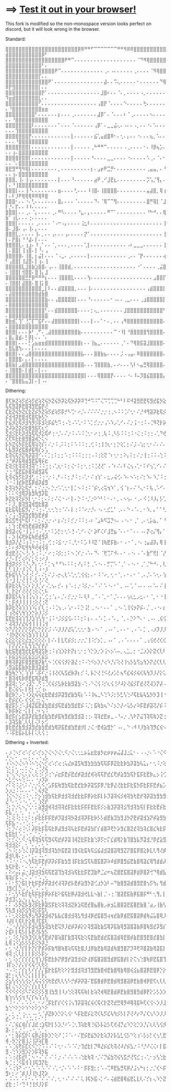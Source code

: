 
# ==> [Test it out in your browser!](https://jerbear2008.github.io/Image-to-Braille/)

This fork is modified so the non-monospace version looks perfect on discord, but it will look wrong in the browser.

Standard:

⣿⣿⣿⣿⣿⣿⣿⣿⣿⣿⣿⣿⣿⣿⣿⣿⣿⣿⣿⣿⣿⣿⡿⠿⠛⠛⠋⠉⠉⠉⠉⠉⠉⠉⠛⠛⠻⠿⠿⣿⣿⣿⣿⣿⣿⣿⣿⣿⣿⣾⣿⣿⣿⣿⣿⣿⣿⣿⣿⣿⡿⠃
⣿⣿⣿⣿⣿⣿⣿⣿⣿⣿⣿⣿⣿⣿⣿⣿⣿⣿⠟⠛⠉⠄⠄⠄⠄⠄⠄⠄⠄⠄⠄⠄⠄⠄⠄⠄⠄⠄⠄⠄⠈⠙⠻⢿⣿⣿⣿⣿⣿⣿⣿⣿⣿⣿⣿⣿⣿⣿⣿⣿⠃⠄
⣿⣿⣿⣿⣿⣿⣿⣿⣿⣿⣿⣿⣿⣿⣿⠟⠉⠄⠄⠄⠄⠄⠄⠄⠄⠄⠄⠄⠄⠄⢀⠄⠠⠄⠄⠄⠄⠄⠄⢀⠄⠄⠄⠄⠈⠻⢿⣿⣿⣿⣿⣿⣿⣿⣿⣿⣿⣿⣿⡏⠄⠄
⣿⣿⣿⣿⣿⣿⣿⣿⣿⣿⣿⣿⣿⠟⠁⠄⠄⠄⠄⠄⠄⠄⠄⠄⠄⠄⠄⠄⠄⠄⣼⠄⠄⠩⢄⠄⠄⠄⠄⠄⠂⠄⠄⠄⠄⠄⠄⠙⢿⠿⡟⣻⣿⣿⣿⣿⣿⣿⣿⡇⠄⠄
⣿⣿⣿⣿⣿⣿⣿⣿⣿⣿⣿⡟⠁⠄⠄⠄⠄⠄⠄⠄⠄⠄⠄⠄⠄⠄⠄⠄⠄⣸⣿⠆⠄⠄⠈⠄⡀⠄⠄⠄⠄⠠⡀⠄⠄⠄⠄⠄⠄⠹⣶⣾⣿⣿⣿⣿⣿⣿⣿⣇⠄⠄
⣿⣿⣿⣿⣿⣿⣿⣿⣿⣿⠋⠄⠄⠄⠄⠄⠄⠄⠄⠄⠄⠄⠄⠄⠄⠄⠄⠄⢠⣿⡟⠈⠄⠄⠄⠄⠑⠄⠄⠄⠄⠄⢓⠄⠄⠄⠄⠄⠄⠄⠘⣿⣿⣿⣿⣿⣿⣿⣿⣿⣶⣶
⣿⣿⣿⣿⣿⣿⣿⣿⣿⠃⠄⠄⠄⠄⠄⠄⡆⠄⠄⠄⢀⠄⠄⠄⠄⠄⠄⠄⣼⡿⠁⠄⠈⠄⠄⠄⠆⠈⢀⠄⠄⠄⠄⠄⠢⠄⠄⠄⠄⠄⠄⠘⣿⣿⣿⣿⣿⣿⣿⣿⣿⣿
⣿⣿⣿⣿⣿⣿⣿⣿⠇⠄⠄⠄⠄⠄⠄⠄⠁⠄⠄⠄⠈⠄⠄⠄⠄⠄⠄⢠⡿⠁⠄⣀⣀⣬⢄⠄⠠⠄⠄⠠⡀⠄⠄⠐⠄⠡⠄⠄⠄⠄⠄⠄⢹⣿⣿⣿⣿⣿⣿⣿⣿⣿
⣿⣿⣿⣿⣿⣿⣿⡟⠄⠄⠄⠄⠄⠄⠄⠄⠄⠄⠄⠄⡇⠄⠄⠄⠄⠄⠄⣮⢁⣤⣾⣿⠿⠂⠄⢂⠄⡄⠄⠄⠐⠄⠄⠄⢦⡀⠡⠄⠄⠄⠄⠄⠘⣿⣿⣿⣿⣿⣿⣿⣿⣿
⣿⣿⣿⣿⣿⣿⣿⡇⠄⠄⠄⠄⠄⠄⠄⠄⠄⠄⠄⠄⡇⠄⠄⠄⠄⠄⢀⠓⠛⠛⠉⠄⠄⠄⠄⠄⠠⢀⠄⠄⠄⠄⠂⠄⠸⡿⢦⡡⠄⠄⠄⢰⠄⣿⣿⣿⣿⣿⣿⣿⣿⣿
⣿⣿⣿⣿⣿⣿⣿⡇⠄⠄⠄⠄⠄⠄⠄⠄⠄⠄⠄⠄⡇⠄⠄⠄⠄⠄⠘⠄⠄⠄⠄⣀⣀⠄⠄⠄⠄⠐⠄⠄⠄⠄⠄⠡⢀⠄⠈⠄⠂⠄⠄⠈⠄⣿⣿⣿⣿⣿⣿⣿⣿⣿
⣿⣟⣻⠛⢻⠻⢿⡇⠄⠄⠄⠄⠄⠄⠄⠄⡀⠄⠄⠄⠄⠄⠄⠄⠄⠄⡆⠄⣠⡶⠟⣉⡛⠂⠄⠄⠄⠄⠄⠄⠄⠄⠄⢀⣤⣤⡀⠄⠘⠄⠄⢰⠄⣿⣿⣿⣿⣿⣿⣿⣿⣿
⣿⣿⣿⡀⢸⠄⢸⢠⠄⠄⠄⠄⠄⠄⠄⠄⡇⠄⠄⠄⠘⠄⠄⠄⠄⠄⠄⣴⠟⢀⠊⣸⣟⣆⠄⠄⠄⠄⠄⠄⠄⠄⠄⡩⢡⡈⢻⡄⠄⡇⠄⠘⢸⣿⣿⣿⣿⣿⣿⣿⣿⣿
⣿⣿⣿⡇⠄⠄⢸⠘⠄⠄⠄⠄⠄⠄⠄⠄⣶⠄⠄⠄⠄⢃⠄⠄⠄⠸⢸⣿⠄⢸⣿⣿⣿⣿⠄⠄⠄⠄⠄⠄⠄⠄⠄⣤⣼⣿⡀⢿⢰⡇⠄⠇⡸⠟⢿⢿⢿⠿⠿⢿⠿⣿
⣿⣿⣿⠂⠄⠄⠐⠄⢃⠄⠄⠄⠄⠄⠄⠄⣿⡄⠄⠄⠄⠈⠄⠄⠄⠄⠄⠙⠄⠈⢿⠉⠉⢻⠄⠄⠄⠄⠄⠄⠄⠄⠄⣿⠛⢿⡇⠈⣸⡇⡘⠄⡏⠄⠄⠸⠸⠄⠄⠄⠄⠄
⣿⣿⣿⡇⠄⠄⢀⠄⠈⡄⠄⠄⠄⠄⢀⠄⠛⠣⠄⠄⠄⠄⠘⣄⠄⡄⠄⠄⠄⠄⠄⠛⠉⠁⠄⠄⠄⠄⠄⠄⠄⠄⠄⠘⠓⠚⠄⠄⢿⣷⠁⢰⣇⠄⠄⠄⢐⠄⠄⠄⠄⠄
⣿⣿⣿⡇⠄⠄⠄⠄⠄⢀⠄⠄⠄⠄⠈⠠⠒⠠⡄⠄⠄⠄⠄⢨⣂⠇⠄⠄⠄⠄⠄⠄⠄⠄⠄⠄⠄⠄⠄⠄⠄⠄⠄⠄⠄⠄⠄⠄⢸⣿⠄⣸⣿⠄⢠⠄⢸⠄⡄⠄⠄⠄
⣿⣿⣿⣇⡀⠄⠄⠄⠄⢸⠄⡀⠄⠄⢠⠄⠄⠄⢠⠄⠄⠄⠄⠄⡝⠁⠄⠄⠄⠄⠄⠄⠄⠄⠄⠄⠄⠄⠄⠄⠄⠄⠄⠄⠄⠄⠄⠄⢸⡇⠄⡟⣿⡆⠘⠘⣼⠄⡇⠄⠄⠄
⣿⣿⣿⣿⣇⠄⢰⣰⠄⠸⢀⠁⠄⠄⠈⡀⠄⠄⠄⡀⠄⠄⠄⠄⢁⡇⠄⠄⠄⠄⠄⠄⠄⠄⠄⠄⠄⠠⠆⣀⣀⣀⠄⠄⠄⠄⠄⠄⢸⡇⠄⣿⣿⡇⢸⢰⣿⠄⡇⠘⠄⢠
⣿⣿⣿⣿⣿⠄⢸⣿⡀⡆⣬⡇⠄⠄⠄⠈⠠⣀⠄⢀⠄⠄⠄⠄⠄⡇⠄⠄⠄⠄⠄⠄⠄⠄⠄⠄⠄⢀⠄⠄⠈⡟⠄⠄⠄⠄⠄⠄⢴⠃⢠⣿⣿⡇⢸⣼⣿⠄⡇⢰⠄⢸
⣿⣿⣿⣿⣿⣇⣸⣿⣷⣱⣿⣿⠄⢠⠄⠄⢸⣿⣿⣾⡀⠄⠄⠄⠄⠄⠄⠄⠄⠄⠄⠄⠄⠄⠄⠄⠄⠄⠄⠄⠐⠁⠄⠄⠄⠄⢀⣬⣿⠄⢸⣿⣿⡇⢺⣿⣿⠄⣿⢸⡄⣸
⣿⣿⣿⣿⣿⣿⣛⡛⡿⠛⠛⠛⡆⠄⠄⠄⢸⣿⣿⣿⣇⠄⠄⠄⠄⢳⠄⠄⠄⠄⠄⠄⠄⠄⠄⠄⠄⠄⠄⠄⠄⠄⠄⠄⠄⣠⣿⣿⡏⠄⢸⣿⣿⡇⣼⣿⣿⠄⣿⢸⡅⣿
⣿⣿⣿⣿⣿⣿⣿⣿⣿⣿⣿⣀⡇⠇⠄⠄⣾⣿⣿⣿⣿⡀⠄⠄⠄⢸⠄⠄⠄⠄⠄⠄⠄⠄⠄⠄⠄⠄⠄⠄⠄⠄⠄⢠⣾⣿⣿⣿⡇⠄⣼⣿⣿⣿⣿⣿⣿⣿⣿⣾⣷⣿
⣿⣿⣿⣿⣿⣿⣿⣿⣿⣿⣿⣿⣷⠄⠄⢠⣿⣿⣿⣿⣿⡇⠄⠄⠄⠘⠄⠄⠄⠄⠄⠄⠂⠠⠄⠄⢀⣀⠄⠄⠄⢀⣰⣿⣿⣿⣿⣿⡇⠄⣿⣿⣿⣿⣿⣿⣿⣿⣿⣿⣿⣿
⣿⣿⣿⣿⣿⣿⣿⣿⣿⣿⣿⣿⠃⠄⠄⣾⣿⣿⣿⣿⣿⣿⠄⠄⠄⠄⡂⢄⡀⠄⠄⠄⠄⠄⠄⠄⣸⣿⣿⣿⣿⣿⣿⣿⣿⣿⣿⣿⠃⠄⣿⣿⣿⣿⣿⣿⣿⣿⣿⣿⣿⣿
⣿⣷⣾⡁⢹⠁⢘⡉⡏⠉⣯⠏⠄⠄⣼⣿⣿⣿⣿⣿⣿⣿⡇⠄⠄⠄⡇⠄⠄⠁⠂⠄⡀⠄⠄⢠⠻⣿⣿⣿⣿⣿⣿⣿⣿⣿⣿⣿⠄⠄⣿⣿⣿⣿⣿⣿⣿⣿⣿⣿⣿⣿
⣿⣿⣿⡇⠄⠄⠄⡷⠃⢀⠋⠄⢀⣼⣿⣿⣿⣿⣿⣿⣿⣿⣷⠄⠄⠄⠄⠄⠄⠄⠄⠄⠄⠉⠐⠸⡇⠘⣿⣿⣿⣿⣿⢻⣿⣿⣿⣿⠄⠄⣿⡄⣿⣾⠄⡃⡿⡇⠄⠄⠈⠄
⣿⣿⣿⡇⠄⠄⠄⡃⣡⣦⣶⣶⣾⣿⣿⣿⣿⣿⣿⣿⣿⣿⣿⡆⠄⠄⢸⣦⣀⠄⠄⠄⠄⠄⠄⢀⠁⠄⠙⢿⣿⣯⣽⣸⣿⣿⣿⣿⠄⠄⣿⣧⣿⢳⠄⠄⠄⡇⠄⠄⠄⠄
⣿⣿⣿⡇⠄⠄⣠⣿⣿⣿⣿⣿⣿⣿⣿⣿⣿⣿⣿⣿⣿⣿⣿⣧⠄⠄⠄⣿⣿⣷⣦⠄⠄⠄⠄⡨⠠⢠⣤⠄⠿⣿⣿⣿⣿⣿⣿⣿⠄⠄⣿⣿⣿⣿⠄⡄⠄⡇⠄⠄⠄⠄
⣿⣿⣷⡇⣠⣾⣿⣿⣿⣿⣿⣿⣿⣿⣿⣿⣿⣿⣿⣿⣿⣿⣿⣿⠄⠄⠄⢹⣿⣿⣿⣷⡀⠄⠔⠄⠄⠄⢣⠇⠢⣤⣛⢿⣿⣿⣿⣿⠄⠄⢸⣿⣿⣿⠄⡇⣾⡇⠄⡇⠄⠄
⣿⣿⣿⣿⣿⣿⣿⣿⣿⣿⣿⣿⣿⣿⣿⣿⣿⣿⣿⣿⣿⣿⣿⣿⡇⠄⠄⠄⢿⣿⣿⣿⡟⠄⠄⠄⠄⠐⠄⠸⠤⡹⣿⣮⣿⣿⣿⣿⡄⠄⠈⣿⣿⣿⣧⣤⣹⡇⠄⡇⠠⠄

Dithering:

⣿⢏⡷⣝⢵⡫⣞⢵⡫⣞⢵⢝⢮⡳⣝⢮⡳⡽⣕⢯⡳⡽⡽⠽⢙⠚⠩⠨⠉⢌⠩⢉⢉⢉⠓⠃⠇⠯⠺⣽⣻⣟⣟⢯⣻⣞⣯⡳⣕⢧⢯⣻⣽⡿⣟⣿⢽⣻⣟⣯⡟⢜
⣏⣗⣝⢮⡳⣝⣎⣗⣝⡮⡳⣝⢵⡫⣞⢵⡫⡯⡚⠣⢉⠂⠔⡈⠄⠌⠌⠌⠌⡐⡐⢐⢀⠢⠨⠨⢈⠌⢂⠂⠌⡘⠺⢻⣽⡽⣗⢯⡪⡮⣺⢺⡽⣟⣿⣺⢯⣿⢯⡷⡣⡑
⡗⣮⡺⣕⢯⡺⣺⢳⡻⡪⡯⣺⢕⡯⣮⢓⠩⢐⠠⢑⠠⠡⢁⠂⠅⠡⡁⡊⡐⡐⢠⠡⠱⡠⢁⠊⠄⠌⡐⢨⠐⢐⠨⠠⢈⠻⢝⡗⡵⣝⠼⡵⣝⣝⡮⣗⣿⣻⣯⢏⢆⢊
⣫⣺⡪⣗⢗⡽⣺⣳⢯⢯⡺⣕⢯⠞⢐⠐⡈⠄⠌⡐⠨⠠⠡⠨⢈⢂⠂⠔⢐⢀⢧⠨⢀⠣⡣⠨⠨⢐⠨⠐⢌⢐⠨⢐⢐⠠⢁⠙⢞⢎⢏⠯⣗⣗⣿⣻⣿⣽⢾⡑⢅⠢
⡧⡳⣝⢮⡳⡯⣗⣯⢿⢵⢝⡎⠅⠌⡐⠨⢀⠅⠅⡂⠅⠡⠨⠨⢐⢀⢊⠨⢐⢸⢘⢆⠂⡂⡑⢕⡁⡂⠌⡨⠠⢡⡂⢂⠂⠌⠄⠌⠄⠣⣧⣻⡽⣞⣯⣿⡾⣯⢿⡎⡢⢡
⣗⢽⢮⢯⡺⣝⢷⡽⣽⢽⠊⠄⠅⡁⡂⠅⡂⡂⠡⢐⠨⠨⠨⢐⢐⢐⠠⠨⢐⢕⢝⠈⠆⢂⠂⡂⠕⡄⠅⡂⠌⡐⢸⢐⠨⠨⠠⢑⠨⢐⠘⡾⡽⣯⢿⣾⣻⣟⣯⢿⡮⣖
⣗⢽⡪⣗⢽⢽⢽⣺⢽⢑⠨⠨⢐⢐⠠⢁⢆⠂⠅⡂⢌⠂⠅⡂⢂⢐⠨⢈⢜⢜⠁⠠⠈⠆⠌⠄⠇⢌⢢⠠⢁⠂⠅⠎⢢⢁⠊⠄⠌⡐⢐⠘⣯⣟⣯⡷⣿⢽⣾⣻⣽⢯
⣗⢽⢮⣳⡫⣗⡽⣺⢃⢐⠨⢐⠐⡐⠨⢀⠃⠄⠅⡂⡘⠨⢐⠠⢁⠂⠌⢰⢱⠁⠄⣂⡠⢬⢊⠄⠱⠄⠢⠡⡂⠌⡂⠱⠄⠱⡈⠨⢐⠨⠐⠨⢸⣞⡷⣟⣯⡿⣾⡽⣾⣻
⣗⢽⢵⡳⡽⣕⢯⡚⡀⡂⠌⡐⡐⠄⡑⡐⠡⢁⢂⠂⡇⡁⠢⠨⢐⠨⠈⡮⢂⢔⢭⢲⠱⠁⡀⢪⠈⡆⠄⠌⠘⢄⠂⠅⢧⢀⠡⠊⠄⡂⠅⠅⠪⣺⢿⡽⣷⣻⢷⣻⡽⣯
⡷⣝⣗⢽⢝⡮⡳⡇⢂⠂⠅⡂⠄⠅⡂⠌⢌⠐⠠⠂⡇⠄⡑⠨⠐⡈⡐⠕⠑⠃⠅⠂⠄⠂⡀⠄⠢⢢⠄⠐⢀⠄⠪⢈⠸⡸⡄⡣⢁⠂⠅⡸⡀⣿⢽⣻⣽⢾⣻⣗⣿⣽
⣯⣗⣯⢯⣗⣯⡻⡌⡐⠨⢐⠠⢁⢂⢂⢑⢐⠈⠌⠄⡇⢐⠨⠈⠔⡐⡘⠄⠐⠄⢂⣊⣁⠁⢀⠄⠄⠑⠠⠈⠄⡀⠂⠱⡀⡄⠁⠁⢃⠌⡐⢨⠠⣻⣽⣻⣞⣿⣳⣟⡾⣾
⣿⣪⣫⢛⢺⠓⢯⠇⠂⠅⡂⠌⡐⡐⠠⠂⡆⠌⡂⠅⡊⡐⠨⠨⢐⠠⠆⠈⣠⠷⠫⣩⡙⠢⠄⠠⠐⠄⠂⢀⠁⢀⠄⢂⡥⣦⡀⠁⠘⡀⡂⢱⢐⣟⢾⣳⣟⣾⣽⣞⡿⡽
⣿⣺⣽⢔⢮⠐⢸⢨⠨⢐⠠⢁⢂⠂⠅⡡⡃⡂⢂⠡⢘⠠⢁⠊⠄⢌⠂⡵⠏⢌⠎⣸⣛⣦⠈⠄⠄⠂⠁⠄⠄⠠⠄⡝⢔⡌⢻⡄⠁⡇⠄⡱⢸⢮⢟⡷⣯⢷⣟⣾⣻⡽
⣿⣺⡽⡜⣜⠨⢰⠨⡐⢐⠨⢐⢀⢊⢐⠨⣪⠐⡐⠨⢀⢃⠂⠅⡡⠸⠸⣝⠈⢸⢷⣟⡯⣷⠄⠂⠠⠐⠈⢀⠐⠄⢐⣤⣼⡽⡄⢿⢸⢂⠅⠆⡺⠝⢯⢻⢳⠻⢞⢾⢺⢽
⣿⣺⣟⢜⢌⠢⢘⠄⡣⢐⠨⢀⠂⠔⢐⠨⡪⡂⡂⠅⠢⢈⠎⡐⠠⠡⠄⠙⠄⠈⢟⢉⠍⠺⠄⠄⠂⠠⠐⠄⠠⠈⠄⣷⠋⢟⡇⠈⡜⡔⡘⠄⡏⡊⢔⠕⡌⡂⢕⢐⠔⡸
⣿⣺⡽⡪⡪⠨⡘⢄⠝⡄⢂⠂⠅⡁⢢⠘⠘⠱⠄⠅⠅⡂⠜⡄⠅⡃⢀⠡⠐⠄⠄⡋⡉⠡⠈⢀⠁⠠⠐⠄⠂⢀⠁⡈⠓⠚⠄⡀⢇⣇⢃⢸⡸⡐⡸⢨⠪⡀⢇⠰⠐⡸
⣟⡷⣯⢣⢣⢑⢜⢐⠅⡊⠄⠌⡂⠌⡨⠠⡒⢄⢇⠡⢁⢂⢁⢪⢪⡂⠄⠂⠨⠈⠔⡀⢂⠐⠈⡀⠄⠂⠄⠂⠈⢀⠄⡈⠄⠡⢂⠄⢱⢪⠐⣸⢸⡐⢜⢸⢘⠠⡣⢘⠌⢜
⣿⡽⣗⢕⢧⢑⢌⠆⡕⡸⡈⡔⠠⢁⢢⠄⡊⠄⢰⠈⠄⡂⡐⠨⡪⡐⠠⠈⠠⠁⠡⠐⠄⠂⠁⡀⠠⠄⢁⠈⠠⠄⠄⠠⠄⠡⠄⠌⢸⠸⡀⡗⣕⠎⢜⢜⢜⢐⢕⢌⢂⠧
⣿⡽⣯⡣⢧⢱⢸⢨⢢⢱⢠⢁⢊⢐⠈⡄⠄⡈⠄⡊⡐⡐⠨⠄⢇⠇⢀⠈⠠⠈⡀⠂⠁⡈⠄⠄⠄⢢⢆⣂⡠⣂⠄⠂⠈⡀⠂⠐⢸⡁⡂⡯⡺⡸⢸⢸⢸⢐⢕⢜⢐⢝
⣿⡽⣗⢝⢵⢱⢱⢱⠱⡅⡎⢇⢐⠠⠨⢈⢢⢀⠄⢡⠂⠄⠅⡑⢨⡃⢀⠐⠄⠂⠄⠄⠁⢀⠐⠄⢁⢸⢪⡲⡝⡮⠄⡈⢀⠠⠐⠄⡆⡇⢰⢝⢮⢣⢳⢱⡱⡑⡵⡸⡨⡪
⣯⣟⣗⢽⢵⢱⢹⡸⣱⢱⢣⢳⠐⢨⠨⠐⡨⡪⣪⢪⠄⠅⠅⡂⠅⡆⠄⠠⠈⠄⡁⠠⠈⠄⡀⠈⡀⠄⡑⠕⠙⠄⠂⢀⠠⠄⢀⢮⢪⠂⢼⢽⡹⡜⣜⢮⢺⢸⢸⢸⢨⢺
⢕⠝⡜⡕⡝⡜⡕⢝⡼⡑⡓⡕⡕⡨⠠⠡⡸⡸⡜⣜⢥⢁⢂⢂⠂⣳⠠⠐⠄⠁⢀⠠⠄⠁⡀⠄⠄⠂⢀⠠⠈⠄⡁⢀⠠⡰⡹⡸⡸⠐⢸⡳⣝⢎⢮⢪⣳⢱⢹⢸⡸⣸
⣕⣕⣕⢕⣕⢕⣜⣲⣑⢕⢕⢜⠄⡇⠌⠄⡇⣇⢏⡮⡪⡂⡐⡐⡈⢸⠨⡊⡢⡁⡀⠠⠄⠁⢀⠠⠈⠄⠄⠄⠄⠁⢀⢠⢪⢞⢜⢎⢎⠈⡎⡝⡜⡕⡍⣇⢳⢱⡙⡎⡞⡜
⣷⣗⣯⣟⣾⣻⣞⣗⣯⢿⣽⣫⡷⢐⠨⢰⢱⡱⡕⡗⡝⡆⢂⠂⡂⠱⡑⡱⡐⡱⢨⠢⡢⠡⠤⡀⢄⣁⡀⡂⠐⣈⡰⡱⡕⣝⢎⢇⠇⠌⡮⣮⣪⢮⣪⣎⣮⣪⣪⢎⣮⣪
⣿⢿⢽⡿⣽⡯⣿⣻⣟⣿⡽⣷⢃⠢⢈⢎⢮⢪⡺⡕⣽⣜⢐⠨⠠⢑⠪⡢⡱⡘⢔⠱⡘⡌⢕⢜⢸⢢⡣⣣⢫⣢⢳⡱⡝⣜⢎⢇⢇⠡⣻⣵⣯⣯⣷⡷⣗⣿⣺⣽⣾⣺
⣿⣳⢷⡑⠱⡁⢱⢱⠇⠡⡯⠎⡐⢨⢸⢜⢎⢧⣫⣞⡷⡽⡆⡊⠨⡀⡧⡑⢜⢘⠪⢜⡰⡡⡃⢦⠫⣎⢮⡪⢮⢎⢧⢳⡹⡸⡜⡕⢅⠂⣿⢽⢾⢯⡷⡿⣟⣯⢿⡽⣾⣻
⣿⣽⢽⡂⢑⠔⢨⣺⡑⢀⠫⢐⢈⢎⢮⡪⣣⡷⣗⣷⣻⣽⣳⠠⢑⠠⠑⢌⢪⠨⡊⢆⢪⢘⠜⠼⡕⢜⣮⡪⡏⣞⢜⢝⢼⡱⡝⡼⠠⡁⣟⢌⢮⢪⠄⡇⢗⡇⢂⡊⢰⠄
⣿⣞⡷⡑⡠⢑⠰⡱⣕⢮⢮⣖⣗⣟⣾⣺⡽⣽⣻⣞⣷⣳⢯⡆⠡⠨⢸⢦⣀⠣⢑⠱⡨⡂⡣⣃⢣⢑⠜⢯⣗⣧⢧⣣⡳⡳⣹⢸⠐⠄⣟⡮⣎⢎⠄⢎⢪⢎⢐⡂⢌⠐
⣿⣞⡯⡣⢐⠡⣸⢾⣝⣯⣟⣾⣳⣟⣾⣺⢯⣟⣾⣳⣻⣞⣟⡮⠨⡈⡂⣯⢷⣳⢦⠑⠌⡢⡑⡜⠔⢥⡣⡔⠵⡯⣟⡾⣽⢝⡜⡮⠨⡈⡷⡯⡷⣕⠐⡅⡇⡇⡐⠆⢢⠨
⣿⣞⡯⡎⣢⣟⣽⡽⣞⣷⣻⣞⣷⣳⣟⡾⣯⢷⣻⣞⣷⣻⣺⣽⢐⢐⠄⢽⢽⣞⣟⡶⣀⠠⠘⠤⡐⢀⢣⠗⡝⣬⢹⢽⢯⢷⡱⣝⢐⠄⣹⢽⣫⣷⢁⢇⢇⡇⢌⠇⡢⢊
⣿⣗⣟⣞⣷⣻⣺⣽⣻⣞⣷⣳⣟⣾⣳⢿⡽⣯⣟⣾⣳⣟⣾⡺⡇⡐⢌⠐⣟⢾⣵⣻⡓⠁⠠⠄⡀⠑⠠⠺⠸⡸⣳⢵⢹⡻⣎⢮⠢⠡⠨⡯⣗⣯⡦⣇⡧⡇⢅⢇⢪⢐

Dithering + Inverted:

⠄⡰⢈⠢⡊⢔⠡⡊⢔⠡⡊⡢⡑⢌⠢⡑⢌⢂⠪⡐⢌⢂⢂⣂⡦⣥⣖⣗⣶⡳⣖⡶⡶⡶⣬⣼⣸⣐⣅⠂⠄⠠⠠⡐⠄⠡⠐⢌⠪⡘⡐⠄⠂⢀⠠⠄⡂⠄⠠⠐⢠⡣
⠰⠨⠢⡑⢌⠢⠱⠨⠢⢑⢌⠢⡊⢔⠡⡊⢔⢐⢥⣜⡶⣽⣫⢷⣻⣳⣳⣳⣳⢯⢯⡯⡿⣝⣗⣗⡷⣳⡽⣽⣳⢧⣅⡄⠂⢂⠨⡐⢕⢑⠅⡅⢂⠠⠄⠅⡐⠄⡐⢈⢜⢮
⢨⠑⢅⠪⡐⢅⠅⡌⢄⢕⢐⠅⡪⢐⠑⡬⣖⡯⣟⡮⣟⣞⡾⣽⣺⣞⢾⢵⢯⢯⡟⣞⣎⢟⡾⣵⣻⣳⢯⡗⣯⡯⣗⣟⡷⣄⡢⢨⢊⠢⣃⢊⠢⠢⢑⠨⠄⠄⠐⡰⡹⡵
⠔⠅⢕⠨⡨⢂⠅⠌⡐⡐⢅⠪⡐⣡⡯⣯⢷⣻⣳⢯⣗⣟⣞⣗⡷⡽⣽⣫⡯⡿⡘⣗⡿⣜⢜⣗⣗⡯⣗⣯⡳⡯⣗⡯⡯⣟⡾⣦⡡⡱⡰⣐⠨⠨⠄⠄⠄⠂⡁⢮⡺⣝
⢘⢌⠢⡑⢌⢐⠨⠐⡀⡊⡢⢱⣺⣳⢯⣗⡿⣺⣺⢽⣺⣞⣗⣗⡯⡿⡵⣗⡯⡇⡧⡹⣽⢽⢮⡪⢾⢽⣳⢗⣟⡞⢽⡽⣽⣳⣻⣳⣻⣜⠘⠄⢂⠡⠐⠄⢁⠐⡀⢱⢝⡞
⠨⡂⡑⡐⢅⠢⡈⢂⠂⡂⣵⣻⣺⢾⢽⣺⢽⢽⣞⡯⣗⣗⣗⡯⡯⡯⣟⣗⡯⡪⡢⣷⣹⡽⣽⢽⣪⢻⣺⢽⣳⢯⡇⡯⣗⣗⣟⡮⣗⡯⣧⢁⢂⠐⡀⠁⠄⠠⠐⡀⢑⠩
⠨⡂⢕⠨⡂⡂⡂⠅⡂⡮⣗⣗⡯⡯⣟⡾⡹⣽⣺⢽⡳⣽⣺⢽⡽⡯⣗⡷⡣⡣⣾⣟⣷⣹⣳⣻⣸⡳⡝⣟⡾⣽⣺⣱⡝⡾⣵⣻⣳⢯⡯⣧⠐⠠⠐⢈⠄⡂⠁⠄⠂⡐
⠨⡂⡑⠌⢔⠨⢂⠅⡼⡯⣗⡯⣯⢯⣗⡿⣼⣻⣺⢽⢧⣗⡯⣟⡾⣽⣳⡏⡎⣾⣿⠽⢟⡓⡵⣻⣎⣿⣝⣞⢽⣳⢽⣎⣿⣎⢷⣗⡯⣗⣯⣗⡇⠡⢈⠠⠐⢀⠁⢂⠁⠄
⠨⡂⡊⢌⢂⠪⡐⢥⢿⢽⣳⢯⢯⣻⢮⢯⣞⡾⡽⣽⢸⢾⣝⣗⡯⣗⣷⢑⡽⡫⡒⡍⣎⣾⢿⡕⣷⢹⣿⣳⣧⡻⣽⣺⡘⡿⣞⣵⣻⢽⣺⣺⣕⠅⡀⢂⠈⠄⡈⠄⢂⠐
⢈⠢⠨⡂⡢⢑⢌⢸⡽⣽⣺⢽⣻⣺⢽⣳⡳⣯⣟⣽⢸⣻⢮⣗⣯⢷⢯⣪⣮⣼⣺⣽⣿⣽⢿⣻⣝⡝⣿⣯⡿⣿⣕⡷⣇⢇⢻⢜⡾⣽⣺⢇⢿⠄⡂⠄⠂⡁⠄⠨⠄⠂
⠐⠨⠐⡐⠨⠐⢄⢳⢯⣗⡯⣟⡾⡽⡽⡮⡯⣷⣳⣻⢸⡯⣗⣷⣫⢯⢧⣿⣯⣿⡽⠵⠾⣾⡿⣿⣻⣮⣟⣷⣿⢿⣽⣎⢿⢻⣾⣾⡼⣳⢯⡗⣟⠄⠂⠄⠡⠄⠌⠠⢁⠁
⠄⠕⠔⡤⡅⣬⡐⣸⣽⣺⢽⣳⢯⢯⣟⣽⢹⣳⢽⣺⢵⢯⣗⣗⡯⣟⣹⣷⠟⣈⣔⠖⢦⣝⣿⣟⣯⣿⣽⡿⣾⡿⣿⡽⢚⠙⢿⣾⣧⢿⢽⡎⡯⠠⡁⠌⠠⠁⠂⠡⢀⢂
⠄⠅⠂⡫⡑⣯⡇⡗⣗⡯⣟⡾⡽⣽⣺⢞⢼⢽⡽⣞⡧⣟⡾⣵⣻⡳⣽⢊⣰⡳⣱⠇⠤⠙⣷⣿⣻⣽⣾⣿⣻⣟⣿⢢⡫⢳⡄⢻⣾⢸⣻⢎⡇⡑⡠⢈⠐⡈⠠⠁⠄⢂
⠄⠅⢂⢣⠣⣗⡏⣗⢯⡯⣗⡯⡿⡵⡯⣗⠕⣯⢯⣗⡿⡼⣽⣺⢞⣇⣇⠢⣷⡇⡈⠠⢐⠈⣿⣽⣟⣯⣷⡿⣯⣿⡯⠛⠃⢂⢻⡀⡇⡽⣺⣹⢅⣢⡐⡄⡌⣄⡡⡁⡅⡂
⠄⠅⠠⡣⡳⣝⡧⣻⢜⡯⣗⡿⣽⣫⡯⣗⢕⢽⢽⣺⣝⡷⣱⢯⣟⣞⣿⣦⣿⣷⡠⡶⣲⣅⣿⣿⣽⣟⣯⣿⣟⣷⣿⠈⣴⡠⢸⣷⢣⢫⢧⣻⢰⢵⡫⣪⢳⢽⡪⡯⣫⢇
⠄⠅⢂⢕⢕⣗⢧⡻⣢⢻⡽⣽⣺⢾⡝⣧⣧⣎⣿⣺⣺⢽⣣⢻⣺⢼⡿⣞⣯⣿⣻⢴⢶⣞⣷⡿⣾⣟⣯⣿⣽⡿⣾⢷⣬⣥⣿⢿⡸⠸⡼⡇⢇⢯⢇⡗⣕⢿⡸⣏⣯⢇
⠠⢈⠐⡜⡜⡮⡣⡯⣺⢵⣻⣳⢽⣳⢗⣟⢭⡻⡸⣞⡾⡽⡾⡕⡕⢽⣻⣽⣗⣷⣫⢿⡽⣯⣷⢿⣻⣽⣿⣽⣷⡿⣿⢷⣻⣞⡽⣻⡎⡕⣯⠇⡇⢯⡣⡇⡧⣟⢜⡧⣳⡣
⠄⢂⠨⡪⡘⡮⡳⣹⢪⢇⢷⢫⣟⡾⡝⣿⢵⣿⡏⣷⣻⢽⢯⣗⢕⢯⣟⣷⣟⣾⣞⣯⣿⣽⣾⢿⣟⣿⡾⣷⣟⣿⣻⣟⣿⣞⣿⣳⡇⣇⢿⢨⠪⣱⡣⡣⡣⡯⡪⡳⡽⣘
⠄⢂⠐⢜⡘⡎⡇⡗⡝⡎⡟⡾⡵⡯⣷⢻⣿⢷⣿⢵⢯⢯⣗⣿⡸⣸⡿⣷⣟⣷⢿⣽⣾⢷⣿⣻⣿⡝⡹⠽⢟⠽⣿⣽⣷⢿⣽⣯⡇⢾⢽⢐⢅⢇⡇⡇⡇⡯⡪⡣⡯⡢
⠄⢂⠨⡢⡊⡎⡎⡎⣎⢺⢱⡸⡯⣟⣗⡷⡝⡿⣻⡞⣽⣻⣺⢮⡗⢼⡿⣯⣿⣽⣿⣻⣾⡿⣯⣿⡾⡇⡕⢍⢢⢑⣿⢷⡿⣟⣯⣿⢹⢸⡏⡢⡑⡜⡌⡎⢎⢮⢊⢇⢗⢕
⠐⠠⠨⡂⡊⡎⡆⢇⠎⡎⡜⡌⣯⡗⣗⣯⢗⢕⠕⡕⣻⣺⣺⢽⣺⢹⣻⣟⣷⣿⢾⣟⣷⣿⢿⣷⢿⣿⢮⣪⣦⣿⣽⡿⣟⣿⡿⡑⡕⣽⡃⡂⢆⢣⠣⡑⡅⡇⡇⡇⡗⡅
⡪⣢⢣⢪⢢⢣⢪⡢⢃⢮⢬⢪⢪⢗⣟⣞⢇⢇⢣⠣⡚⡾⡽⡽⣽⠌⣟⣯⣿⣾⡿⣟⣿⣾⢿⣻⣿⣽⡿⣟⣷⣿⢾⡿⣟⢏⢆⢇⢇⣯⡇⢌⠢⡱⡑⡕⠌⡎⡆⡇⢇⠇
⠪⠪⠪⡪⠪⡪⠣⠍⠮⡪⡪⡣⣻⢸⣳⣻⢸⠸⡰⢑⢕⢽⢯⢯⢷⡇⣗⢵⢝⢾⢿⣟⣿⣾⡿⣟⣷⣿⣻⣿⣻⣾⡿⡟⡕⡡⡣⡱⡱⣷⢱⢢⢣⢪⢲⠸⡌⡎⢦⢱⢡⢣
⠈⠨⠐⠠⠁⠄⠡⠨⠐⡀⠂⠔⢈⡯⣗⡏⡎⢎⢪⢨⢢⢹⡽⣽⢽⣎⢮⢎⢯⢎⡗⣝⢝⣞⣛⢿⡻⠾⢿⢽⣯⠷⢏⢎⢪⠢⡱⡸⣸⣳⢑⠑⠕⡑⠕⠱⠑⠕⠕⡱⠑⠕
⠄⡀⡂⢀⠂⢐⠄⠄⠠⠄⢂⠈⡼⣝⡷⡱⡑⡕⢅⢪⠂⠣⡯⣗⣟⡮⣕⢝⢎⢧⡫⣎⢧⢳⡪⡣⡇⡝⢜⠜⡔⠝⡌⢎⢢⠣⡱⡸⡸⣞⠄⠊⠐⠐⠈⢈⠨⠄⠅⠂⠁⠅
⠄⠌⡈⢮⣎⢾⡎⡎⣸⣞⢐⣱⢯⡗⡇⡣⡱⡘⠔⠡⢈⢂⢹⢵⣗⢿⢘⢮⡣⡧⣕⡣⢏⢞⢼⡙⣔⠱⡑⢕⡑⡱⡘⡌⢆⢇⢣⢪⡺⣽⠄⡂⡁⡐⢈⢀⠠⠐⡀⢂⠁⠄
⠄⠂⡂⢽⡮⣫⡗⠅⢮⡿⣔⡯⡷⡱⡑⢕⠜⢈⠨⠈⠄⠂⠌⣟⡮⣟⣮⡳⡕⣗⢵⡹⡕⡧⣣⣃⢪⡣⠑⢕⢰⠡⡣⡢⡃⢎⢢⢃⣟⢾⠠⡳⡑⡕⣿⢸⡨⢸⡽⢵⡏⣿
⠄⠡⢈⢮⢟⡮⣏⢎⠪⡑⡑⠩⠨⠠⠁⠅⢂⠂⠄⠡⠈⠌⡐⢹⣞⣗⡇⡙⠿⣜⡮⣎⢗⢽⢜⠼⡜⡮⣣⡐⠨⠘⡘⠜⢌⢌⠆⡇⣯⣻⠠⢑⠱⡱⣻⡱⡕⡱⡯⢽⡳⣯
⠄⠡⢐⢜⡯⣞⠇⡁⠢⠐⠠⠁⠌⠠⠁⠅⡐⠠⠁⠌⠄⠡⠠⢑⣗⢷⢽⠐⡈⠌⡙⣮⣳⢝⢮⢣⣫⡚⢜⢫⣊⢐⠠⢁⠂⡢⢣⢑⣗⢷⢈⢐⢈⠪⣯⢺⢸⢸⢯⣹⡝⣗
⠄⠡⢐⢱⠝⠠⠂⢂⠡⠈⠄⠡⠈⠌⠠⢁⠐⡈⠄⠡⠈⠄⠅⠂⡯⡯⣻⡂⡂⠡⠠⢉⠿⣟⣧⣛⢯⡿⡜⣨⢢⠓⡆⡂⡐⡈⢎⠢⡯⣻⠆⡂⠔⠈⡾⡸⡸⢸⡳⣸⢝⡵
⠄⠨⠠⠡⠈⠄⠅⠂⠄⠡⠈⠌⠠⠁⠌⡀⢂⠐⠠⠁⠌⠠⠁⢅⢸⢯⡳⣯⠠⡁⠊⠄⢬⣾⣟⣿⢿⣮⣟⣅⣇⢇⠌⡊⡆⢄⠱⡑⣝⣞⣗⢐⠨⠐⢙⠸⢘⢸⡺⡸⡕⡯
